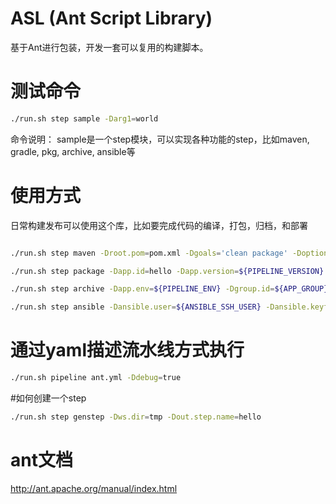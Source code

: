 # ASL (Ant Script Library)

基于Ant进行包装，开发一套可以复用的构建脚本。

# 测试命令

```bash
./run.sh step sample -Darg1=world
```

命令说明：
sample是一个step模块，可以实现各种功能的step，比如maven, gradle, pkg, archive, ansible等

# 使用方式

日常构建发布可以使用这个库，比如要完成代码的编译，打包，归档，和部署

```bash

./run.sh step maven -Droot.pom=pom.xml -Dgoals='clean package' -Doptions='-Dmaven.test.skip=true' -Dsettings.id=ci -Dmaven.repo.local=/home/jenkins/.mvnrepo

./run.sh step package -Dapp.id=hello -Dapp.version=${PIPELINE_VERSION} -Dfileset.dir=${WORKSPACE}/dist -Dfileset.include='**/*'

./run.sh step archive -Dapp.env=${PIPELINE_ENV} -Dgroup.id=${APP_GROUP} -Dapp.id=hello -Dapp.version=${PIPELINE_VERSION} -Darchive.provider=minio -Dminio.xxxx=xxx

./run.sh step ansible -Dansible.user=${ANSIBLE_SSH_USER} -Dansible.keyfile=${ANSIBLE_SSH_KEYFILE} -Dinventory.hosts='ip,' -Dansible.options='-v -C' -Dplaybook.file=deploy.yml

```

# 通过yaml描述流水线方式执行

```bash
./run.sh pipeline ant.yml -Ddebug=true
```


#如何创建一个step

```bash
./run.sh step genstep -Dws.dir=tmp -Dout.step.name=hello
```

# ant文档
http://ant.apache.org/manual/index.html
